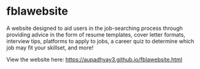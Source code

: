 # fblawebsite
A website designed to aid users in the job-searching process through providing advice in the form of resume templates, cover letter formats, interview tips,
platforms to apply to jobs, a career quiz to determine which job may fit your skillset, and more!

View the website here: https://aupadhyay3.github.io/fblawebsite.html

